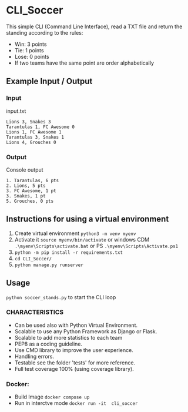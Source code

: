 # CLI_Soccer
This simple CLI (Command Line Interface), read a TXT file and return the standing according
to the rules:
- Win: 3 points 
- Tie: 1 points
- Lose: 0 points 
- If two teams have the same point are order alphabetically

## Example Input / Output
### Input
input.txt
```
Lions 3, Snakes 3
Tarantulas 1, FC Awesome 0
Lions 1, FC Awesome 1
Tarantulas 3, Snakes 1
Lions 4, Grouches 0
```
### Output
Console output
```
1. Tarantulas, 6 pts
2. Lions, 5 pts
3. FC Awesome, 1 pt
3. Snakes, 1 pt
5. Grouches, 0 pts
```

## Instructions for using a virtual environment 
1. Create virtual environment `python3 -m venv myenv`
2. Activate it `source myenv/bin/activate` or windows CDM `.\myenv\Scripts\activate.bat` or PS `.\myenv\Scripts\Activate.ps1` 
3. `python -m pip install -r requirements.txt`
4. `cd CLI_Soccer/`
5. `python manage.py runserver`

## Usage
`python soccer_stands.py` to start the CLI loop

### CHARACTERISTICS
- Can be used also with Python Virtual Environment.
- Scalable to use any Python Framework as Django or Flask.
- Scalable to add more statistics to each team
- PEP8 as a coding guideline.
- Use CMD library to improve the user experience.
- Handling errors. 
- Testable see the folder 'tests' for more reference.
- Full test coverage 100% (using coverage library).

### Docker:
- Build Image `docker compose up`
- Run in interctve mode `docker run -it  cli_soccer`


